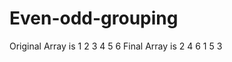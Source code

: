 # Even-odd-grouping
  Original Array is 1  2  3  4  5  6                                       Final Array is 2  4  6  1  5  3
